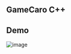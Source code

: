 ## GameCaro C++
## Demo
![image](https://github.com/user-attachments/assets/b9f679ed-38fd-4047-b922-d1fb520783de)
